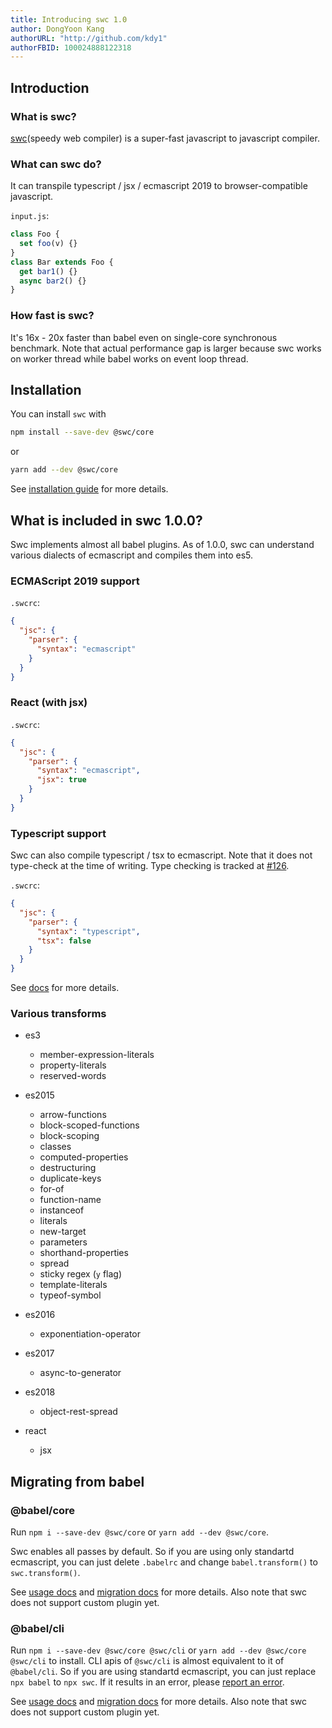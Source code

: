 ```yaml
---
title: Introducing swc 1.0
author: DongYoon Kang
authorURL: "http://github.com/kdy1"
authorFBID: 100024888122318
---
```


## Introduction

### What is swc?

[swc](https://github.com/swc-project/swc)(speedy web compiler) is a super-fast javascript to javascript compiler.

### What can swc do?

It can transpile typescript / jsx / ecmascript 2019 to browser-compatible javascript.

`input.js`:

```js
class Foo {
  set foo(v) {}
}
class Bar extends Foo {
  get bar1() {}
  async bar2() {}
}
```

### How fast is swc?

It's 16x - 20x faster than babel even on single-core synchronous benchmark. Note that actual performance gap is larger because swc works on worker thread while babel works on event loop thread.

## Installation

You can install `swc` with

```sh
npm install --save-dev @swc/core
```

or

```sh
yarn add --dev @swc/core
```

See [installation guide](/docs/installation) for more details.

## What is included in swc 1.0.0?

Swc implements almost all babel plugins. As of 1.0.0, swc can understand various dialects of ecmascript and compiles them into es5.

### ECMAScript 2019 support

`.swcrc`:

```json
{
  "jsc": {
    "parser": {
      "syntax": "ecmascript"
    }
  }
}
```

### React (with jsx)

`.swcrc`:

```json
{
  "jsc": {
    "parser": {
      "syntax": "ecmascript",
      "jsx": true
    }
  }
}
```

### Typescript support

Swc can also compile typescript / tsx to ecmascript. Note that it does not type-check at the time of writing. Type checking is tracked at [#126](https://github.com/swc-project/swc/issues/126).

`.swcrc`:

```json
{
  "jsc": {
    "parser": {
      "syntax": "typescript",
      "tsx": false
    }
  }
}
```

See [docs](/docs/configuring-swc) for more details.

### Various transforms

- es3

  - member-expression-literals
  - property-literals
  - reserved-words

- es2015

  - arrow-functions
  - block-scoped-functions
  - block-scoping
  - classes
  - computed-properties
  - destructuring
  - duplicate-keys
  - for-of
  - function-name
  - instanceof
  - literals
  - new-target
  - parameters
  - shorthand-properties
  - spread
  - sticky regex (`y` flag)
  - template-literals
  - typeof-symbol

- es2016

  - exponentiation-operator

- es2017

  - async-to-generator

- es2018

  - object-rest-spread

- react
  - jsx

## Migrating from babel

### @babel/core

Run `npm i --save-dev @swc/core` or `yarn add --dev @swc/core`.

Swc enables all passes by default. So if you are using only standartd ecmascript, you can just delete `.babelrc` and change `babel.transform()` to `swc.transform()`.

See [usage docs](/docs/usage-core) and [migration docs](/docs/migrating-from-babel-core) for more details.
Also note that swc does not support custom plugin yet.

### @babel/cli

Run `npm i --save-dev @swc/core @swc/cli` or `yarn add --dev @swc/core @swc/cli` to install. CLI apis of `@swc/cli` is almost equivalent to it of `@babel/cli`. So if you are using standartd ecmascript, you can just replace `npx babel` to `npx swc`. If it results in an error, please [report an error][issues].

See [usage docs](/docs/usage-cli) and [migration docs](/docs/migrating-from-babel-cli) for more details. Also note that swc does not support custom plugin yet.

[issues]: https://github.com/swc-project/swc/issues
